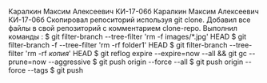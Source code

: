 Каралкин Максим Алексеевич КИ-17-06б
Каралкин Максим Алексеевич КИ-17-06б
Скопировал репоситорий используя git clone. 
Добавил все файлы в свой репозиторий с комментарием clone-repo. 
Выполнил команды : 
  $ git filter-branch --tree-filter 'rm -f images/*.jpg' HEAD 
  $ git filter-branch -f --tree-filter 'rm -rf folder1' HEAD
  $ git filter-branch --tree-filter 'rm -rf *копия*' HEAD
  $ git reflog expire --expire=now --all && git gc --prune=now --aggressive 
  $ git push origin --force --all 
  $ git push origin --force --tags 
  $ git push
